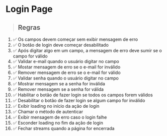 # Login Page

> ## Regras

1. ✅ Os campos devem começar sem exibir mensagem de erro
2. ✅ O botão de login deve começar desabilitado
3. ✅ Após digitar algo em um campo, a mensagem de erro deve sumir se o campo for válido
4. ✅ Validar e-mail quando o usuário digitar no campo
5. ✅ Mostar mensagem de erro se o e-mail for inválido
6. ✅ Remover mensagem de erro se o e-mail for válido
7. ✅ Validar senha quando o usuário digitar no campo
8. ✅ Mostrar mensagem se a senha for inválida
9. ✅ Remover mensagem se a senha for válida
10. ✅ Habilitar o botão de fazer login se todos os campos forem válidos
11. ✅ Desabilitar o botão de fazer login se algum campo for inválido
12. ✅ Exibir loading no início da ação de login
13. ✅ Chamar o método de autenticar
14. ✅ Exibir mensagem de erro caso o login falhe
15. ✅ Esconder loading no fim da ação de login
16. ✅ Fechar streams quando a página for encerrada


